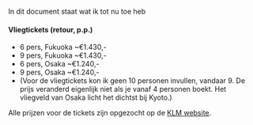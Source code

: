 In dit document staat wat ik tot nu toe heb
#### **Vliegtickets (retour, p.p.)**
- 6 pers, Fukuoka ~€1.430,-
- 9 pers, Fukuoka ~€1.430,-
- 6 pers, Osaka ~€1.240,-
- 9 pers, Osaka ~€1.240,-
- (Voor de vliegtickets kon ik geen 10 personen invullen, vandaar 9. De prijs veranderd eigenlijk niet als je vanaf 4 personen boekt. Het vliegveld van Osaka licht het dichtst bij Kyoto.)

Alle prijzen voor de tickets zijn opgezocht op de [KLM website](https://www.klm.nl/search/advanced).